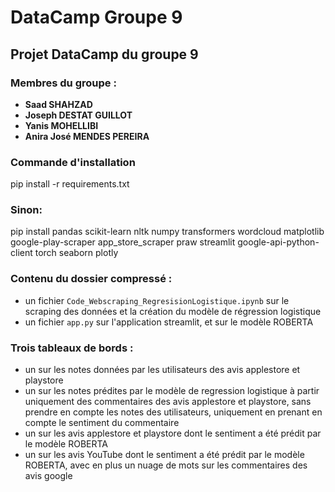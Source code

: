 # DataCamp Groupe 9

## Projet DataCamp du groupe 9

### Membres du groupe :
- **Saad SHAHZAD**
- **Joseph DESTAT GUILLOT**
- **Yanis MOHELLIBI**
- **Anira José MENDES PEREIRA**

### Commande d'installation

pip install -r requirements.txt

### Sinon:

pip install pandas scikit-learn nltk numpy transformers wordcloud matplotlib google-play-scraper app_store_scraper praw streamlit google-api-python-client torch seaborn plotly

### Contenu du dossier compressé :

- un fichier `Code_Webscraping_RegresisionLogistique.ipynb` sur le scraping des données et la création du modèle de régression logistique
- un fichier `app.py` sur l'application streamlit, et sur le modèle ROBERTA

### Trois tableaux de bords :

- un sur les notes données par les utilisateurs des avis applestore et playstore 
- un sur les notes prédites par le modèle de regression logistique à partir uniquement des commentaires des avis applestore et 	playstore, sans prendre en compte les notes des utilisateurs, uniquement en prenant en compte le sentiment du commentaire
- un sur les avis applestore et  playstore dont le sentiment a été prédit par le modèle ROBERTA
- un sur les avis YouTube dont le sentiment a été prédit par le modèle ROBERTA, avec en plus un nuage de mots sur les commentaires 	des avis google
 
